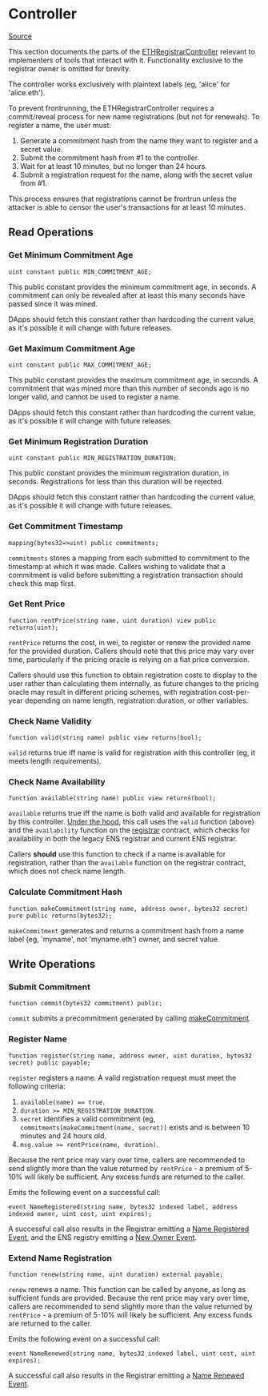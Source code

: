 # Controller

[Source](https://github.com/ensdomains/ethregistrar/blob/master/contracts/ETHRegistrarController.sol)

This section documents the parts of the [ETHRegistrarController](https://github.com/ensdomains/ethregistrar/blob/master/contracts/ETHRegistrarController.sol) relevant to implementers of tools that interact with it. Functionality exclusive to the registrar owner is omitted for brevity.

The controller works exclusively with plaintext labels \(eg, 'alice' for 'alice.eth'\).

To prevent frontrunning, the ETHRegistrarController requires a commit/reveal process for new name registrations \(but not for renewals\). To register a name, the user must:

1. Generate a commitment hash from the name they want to register and a secret value.
2. Submit the commitment hash from \#1 to the controller.
3. Wait for at least 10 minutes, but no longer than 24 hours.
4. Submit a registration request for the name, along with the secret value from \#1.

This process ensures that registrations cannot be frontrun unless the attacker is able to censor the user's transactions for at least 10 minutes.

## Read Operations

### Get Minimum Commitment Age

```text
uint constant public MIN_COMMITMENT_AGE;
```

This public constant provides the minimum commitment age, in seconds. A commitment can only be revealed after at least this many seconds have passed since it was mined.

DApps should fetch this constant rather than hardcoding the current value, as it's possible it will change with future releases.

### Get Maximum Commitment Age

```text
uint constant public MAX_COMMITMENT_AGE;
```

This public constant provides the maximum commitment age, in seconds. A commitment that was mined more than this number of seconds ago is no longer valid, and cannot be used to register a name.

DApps should fetch this constant rather than hardcoding the current value, as it's possible it will change with future releases.

### Get Minimum Registration Duration

```text
uint constant public MIN_REGISTRATION_DURATION;
```

This public constant provides the minimum registration duration, in seconds. Registrations for less than this duration will be rejected.

DApps should fetch this constant rather than hardcoding the current value, as it's possible it will change with future releases.

### Get Commitment Timestamp

```text
mapping(bytes32=>uint) public commitments;
```

`commitments` stores a mapping from each submitted to commitment to the timestamp at which it was made. Callers wishing to validate that a commitment is valid before submitting a registration transaction should check this map first.

### Get Rent Price

```text
function rentPrice(string name, uint duration) view public returns(uint);
```

`rentPrice` returns the cost, in wei, to register or renew the provided name for the provided duration. Callers should note that this price may vary over time, particularly if the pricing oracle is relying on a fiat price conversion.

Callers should use this function to obtain registration costs to display to the user rather than calculating them internally, as future changes to the pricing oracle may result in different pricing schemes, with registration cost-per-year depending on name length, registration duration, or other variables.

### Check Name Validity

```text
function valid(string name) public view returns(bool);
```

`valid` returns true iff name is valid for registration with this controller \(eg, it meets length requirements\).

### Check Name Availability

```text
function available(string name) public view returns(bool);
```

`available` returns true iff the name is both valid and available for registration by this controller. [Under the hood](https://github.com/ensdomains/ethregistrar/blob/master/contracts/ETHRegistrarController.sol#L55-L58), this call uses the `valid` function (above) and the `availability` function on the [registrar](../.eth-permanent-registrar/registrar.md#check-name-availability) contract, which checks for availability in both the legacy ENS registrar and current ENS registrar.

Callers **should** use this function to check if a name is available for registration, rather than the `available` function on the registrar contract, which does not check name length.


### Calculate Commitment Hash

```text
function makeCommitment(string name, address owner, bytes32 secret) pure public returns(bytes32);
```

`makeCommitment` generates and returns a commitment hash from a name label \(eg, 'myname', not 'myname.eth'\) owner, and secret value.

## Write Operations

### Submit Commitment

```text
function commit(bytes32 commitment) public;
```

`commit` submits a precommitment generated by calling [makeCommitment](controller.md#calculate-commitment-hash).

### Register Name

```text
function register(string name, address owner, uint duration, bytes32 secret) public payable;
```

`register` registers a name. A valid registration request must meet the following criteria:

1. `available(name) == true`.
2. `duration >= MIN_REGISTRATION_DURATION`.
3. `secret` identifies a valid commitment \(eg, `commitments[makeCommitment(name, secret)]` exists and is between 10 minutes and 24 hours old.
4. `msg.value >= rentPrice(name, duration)`.

Because the rent price may vary over time, callers are recommended to send slightly more than the value returned by `rentPrice` - a premium of 5-10% will likely be sufficient. Any excess funds are returned to the caller.

Emits the following event on a successful call:

```text
event NameRegistered(string name, bytes32 indexed label, address indexed owner, uint cost, uint expires);
```

A successful call also results in the Registrar emitting a [Name Registered Event](registrar.md#name-registered), and the ENS registry emitting a [New Owner Event](../ens.md#set-subdomain-owner).

### Extend Name Registration

```text
function renew(string name, uint duration) external payable;
```

`renew` renews a name. This function can be called by anyone, as long as sufficient funds are provided. Because the rent price may vary over time, callers are recommended to send slightly more than the value returned by `rentPrice` - a premium of 5-10% will likely be sufficient. Any excess funds are returned to the caller.

Emits the following event on a successful call:

```text
event NameRenewed(string name, bytes32 indexed label, uint cost, uint expires);
```

A successful call also results in the Registrar emitting a [Name Renewed Event](registrar.md#name-renewed).

